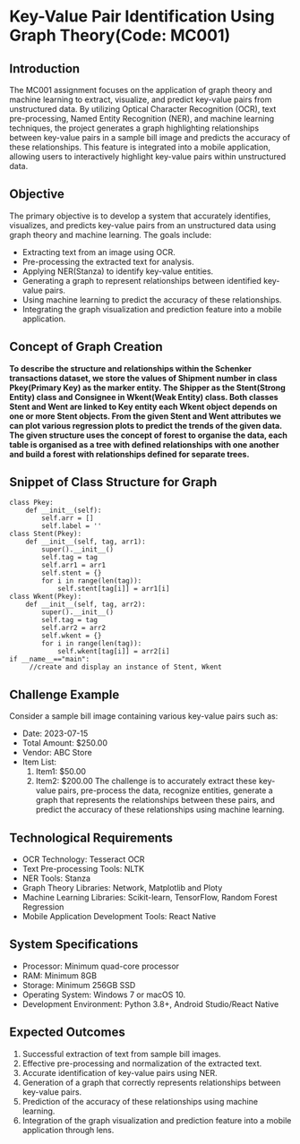 # Key-Value Pair Identification Using Graph Theory(Code: MC001)

## Introduction
  The MC001 assignment focuses on the application of graph theory and machine learning to extract, visualize, and predict key-value pairs from unstructured data. By utilizing Optical Character Recognition (OCR), text pre-processing, Named Entity Recognition (NER), and 
machine learning techniques, the project generates a graph highlighting relationships between key-value pairs in a sample bill image and predicts the accuracy of these relationships. This feature is integrated into a mobile application, allowing users to interactively 
highlight key-value pairs within unstructured data.

## Objective
  The primary objective is to develop a system that accurately identifies, visualizes, and predicts key-value pairs from an unstructured data using graph theory and machine learning. 
  The goals include:

* Extracting text from an image using OCR.
* Pre-processing the extracted text for analysis.
* Applying NER(Stanza) to identify key-value entities.
* Generating a graph to represent relationships between identified key-value pairs.
* Using machine learning to predict the accuracy of these relationships.
* Integrating the graph visualization and prediction feature into a mobile
application.

## Concept of Graph Creation
**To describe the structure and relationships within the Schenker transactions dataset, we store the values of Shipment number in class Pkey(Primary Key) as the marker entity. The Shipper as the Stent(Strong Entity) class and Consignee in Wkent(Weak Entity) class. Both classes Stent and Went are linked to Key entity each Wkent object depends on one or more Stent objects. From the given Stent and Went attributes we can plot various regression plots to predict the trends of the given data. 
The given structure uses the concept of forest to organise the data, each table is organised as a tree with defined relationships with one another and build a forest with relationships defined for separate trees.**

## Snippet of Class Structure for Graph 
```
class Pkey:
    def __init__(self):
        self.arr = []
        self.label = ''
class Stent(Pkey):
    def __init__(self, tag, arr1):
        super().__init__()
        self.tag = tag
        self.arr1 = arr1
        self.stent = {}
        for i in range(len(tag)):
            self.stent[tag[i]] = arr1[i]
class Wkent(Pkey):
    def __init__(self, tag, arr2):
        super().__init__()
        self.tag = tag
        self.arr2 = arr2
        self.wkent = {}
        for i in range(len(tag)):
            self.wkent[tag[i]] = arr2[i]
if __name__=="main":
     //create and display an instance of Stent, Wkent
```

## Challenge Example
Consider a sample bill image containing various key-value pairs such as:

* Date: 2023-07-15
* Total Amount: $250.00
* Vendor: ABC Store
* Item List:
   1. Item1: $50.00
   2. Item2: $200.00
The challenge is to accurately extract these key-value pairs, pre-process the data,
recognize entities, generate a graph that represents the relationships between these
pairs, and predict the accuracy of these relationships using machine learning.

## Technological Requirements
* OCR Technology: Tesseract OCR
* Text Pre-processing Tools: NLTK
* NER Tools: Stanza
* Graph Theory Libraries: Network, Matplotlib and Ploty
* Machine Learning Libraries: Scikit-learn, TensorFlow, Random Forest Regression
* Mobile Application Development Tools: React Native

## System Specifications
* Processor: Minimum quad-core processor
* RAM: Minimum 8GB
* Storage: Minimum 256GB SSD
* Operating System: Windows 7 or macOS 10.
* Development Environment: Python 3.8+, Android Studio/React Native

## Expected Outcomes
1. Successful extraction of text from sample bill images.
2. Effective pre-processing and normalization of the extracted text.
3. Accurate identification of key-value pairs using NER.
4. Generation of a graph that correctly represents relationships between key-value
pairs.
5. Prediction of the accuracy of these relationships using machine learning.
6. Integration of the graph visualization and prediction feature into a mobile
application through lens.
